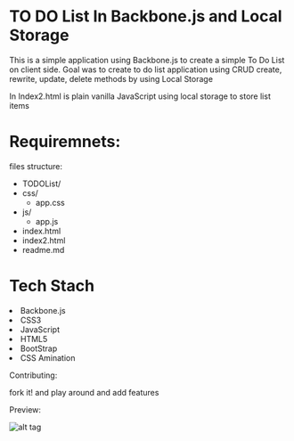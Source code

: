 <h1> TO DO List In Backbone.js and Local Storage</h1> 
<p> This is a simple application using Backbone.js to create a simple To Do List on client side. Goal was to create to do list application using CRUD create, rewrite, update, delete methods by using Local Storage <p> In Index2.html is plain vanilla JavaScript using local storage to store list items</p>
	

<h1>Requiremnets:</h1>
files structure:

<ul>
  <li>TODOList/</li>
  <li>css/
    <ul>
      <li>app.css</li>
    </ul>
    <li>js/
    <ul>
      <li>app.js</li>
    </ul>
  </li>
  <li>index.html</li>
  <li>index2.html</li>
  <li>readme.md</li>

</ul>

<h1>Tech Stach</h1>
<li>Backbone.js</li> 
<li>CSS3</li>
<li>JavaScript</li> 
<li>HTML5</li>
<li>BootStrap</li> 
<li>CSS Amination</li> 

Contributing: 
<p>fork it!  and play around and add features</p>

Preview: 

![alt tag](img/app.jpg)